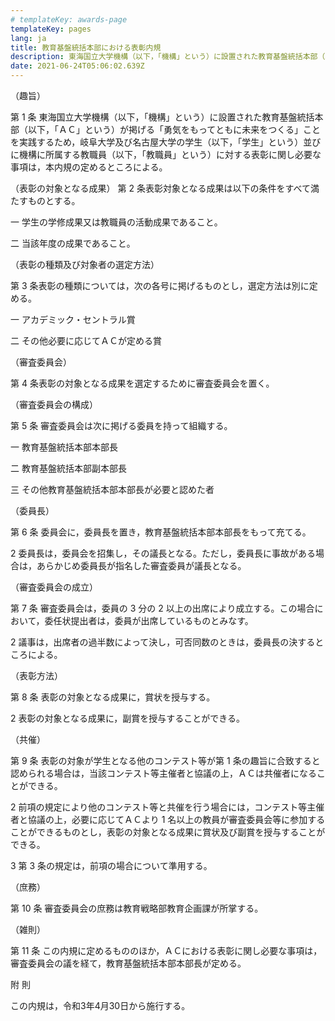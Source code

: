 ```yaml
---
# templateKey: awards-page
templateKey: pages
lang: ja
title: 教育基盤統括本部における表彰内規
description: 東海国立大学機構（以下，「機構」という）に設置された教育基盤統括本部（以下，「ＡＣ」という）が掲げる「勇気をもってともに未来をつくる」ことを実践するため，岐阜大学及び名古屋大学の学生（以下，「学生」という）並びに機構に所属する教職員（以下，「教職員」という）に対する表彰に関し必要な事項は，本内規の定めるところによる。
date: 2021-06-24T05:06:02.639Z
---
```


（趣旨）

第 1 条 東海国立大学機構（以下，「機構」という）に設置された教育基盤統括本部（以下，「ＡＣ」という）が掲げる「勇気をもってともに未来をつくる」ことを実践するため，岐阜大学及び名古屋大学の学生（以下，「学生」という）並びに機構に所属する教職員（以下，「教職員」という）に対する表彰に関し必要な事項は，本内規の定めるところによる。

（表彰の対象となる成果）
第 2 条表彰対象となる成果は以下の条件をすべて満たすものとする。

一 学生の学修成果又は教職員の活動成果であること。

二 当該年度の成果であること。

（表彰の種類及び対象者の選定方法）

第 3 条表彰の種類については，次の各号に掲げるものとし，選定方法は別に定める。

一 アカデミック・セントラル賞

二 その他必要に応じてＡＣが定める賞

（審査委員会）

第 4 条表彰の対象となる成果を選定するために審査委員会を置く。

（審査委員会の構成）

第 5 条 審査委員会は次に掲げる委員を持って組織する。

一 教育基盤統括本部本部長

二 教育基盤統括本部副本部長

三 その他教育基盤統括本部本部長が必要と認めた者

（委員長）

第 6 条 委員会に，委員長を置き，教育基盤統括本部本部長をもって充てる。

2 委員長は，委員会を招集し，その議長となる。ただし，委員長に事故がある場合は，あらかじめ委員長が指名した審査委員が議長となる。

（審査委員会の成立）

第 7 条 審査委員会は，委員の 3 分の 2 以上の出席により成立する。この場合において，委任状提出者は，委員が出席しているものとみなす。

2 議事は，出席者の過半数によって決し，可否同数のときは，委員長の決するところによる。

（表彰方法）

第 8 条 表彰の対象となる成果に，賞状を授与する。

2 表彰の対象となる成果に，副賞を授与することができる。

（共催）

第 9 条 表彰の対象が学生となる他のコンテスト等が第 1 条の趣旨に合致すると認められる場合は，当該コンテスト等主催者と協議の上，ＡＣは共催者になることができる。

2 前項の規定により他のコンテスト等と共催を行う場合には，コンテスト等主催者と協議の上，必要に応じてＡＣより 1 名以上の教員が審査委員会等に参加することができるものとし，表彰の対象となる成果に賞状及び副賞を授与することができる。

3 第 3 条の規定は，前項の場合について準用する。

（庶務）

第 10 条 審査委員会の庶務は教育戦略部教育企画課が所掌する。

（雑則）

第 11 条 この内規に定めるもののほか，ＡＣにおける表彰に関し必要な事項は，審査委員会の議を経て，教育基盤統括本部本部長が定める。

附 則

この内規は，令和3年4月30日から施行する。